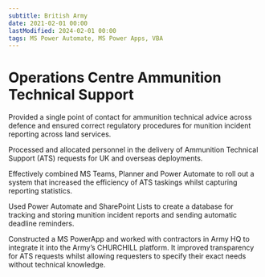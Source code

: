 ```yaml
---
subtitle: British Army
date: 2021-02-01 00:00
lastModified: 2024-02-01 00:00 
tags: MS Power Automate, MS Power Apps, VBA
---
```


# Operations Centre Ammunition Technical Support

Provided a single point of contact for ammunition technical advice across defence and ensured correct regulatory procedures for munition incident reporting across land services.

Processed and allocated personnel in the delivery of Ammunition Technical Support (ATS) requests for UK and overseas deployments.

Effectively combined MS Teams, Planner and Power Automate to roll out a system that increased the efficiency of ATS taskings whilst capturing reporting statistics.

Used Power Automate and SharePoint Lists to create a database for tracking and storing munition incident reports and sending automatic deadline reminders.

Constructed a MS PowerApp and worked with contractors in Army HQ to integrate it into the Army’s CHURCHILL platform. It improved transparency for ATS requests whilst allowing requesters to specify their exact needs without technical knowledge.
